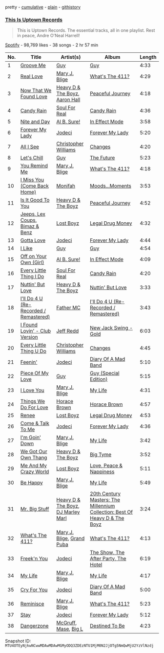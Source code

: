 pretty - [cumulative](/playlists/cumulative/37i9dQZF1DX7zDoGkCTwrF.md) - [plain](/playlists/plain/37i9dQZF1DX7zDoGkCTwrF) - [githistory](https://github.githistory.xyz/mackorone/spotify-playlist-archive/blob/main/playlists/plain/37i9dQZF1DX7zDoGkCTwrF)

### [This Is Uptown Records](https://open.spotify.com/playlist/37i9dQZF1DX7zDoGkCTwrF)

> This is Uptown Records\. The essential tracks, all in one playlist\. Rest in peace, Andre O'Neal Harrell!

[Spotify](https://open.spotify.com/user/spotify) - 98,769 likes - 38 songs - 2 hr 57 min

| No. | Title | Artist(s) | Album | Length |
|---|---|---|---|---|
| 1 | [Groove Me](https://open.spotify.com/track/7t4rA2AxpG7yAhgRwopfn2) | [Guy](https://open.spotify.com/artist/2IBPIcSkvQZyoaVfoyZKE8) | [Guy](https://open.spotify.com/album/1b4uW38DLtC6GlGr39AGHc) | 4:33 |
| 2 | [Real Love](https://open.spotify.com/track/3XG801WWhqC753dekEBkMt) | [Mary J\. Blige](https://open.spotify.com/artist/1XkoF8ryArs86LZvFOkbyr) | [What's The 411?](https://open.spotify.com/album/5Q3xLiKnY4ShDuQda7qfg2) | 4:29 |
| 3 | [Now That We Found Love](https://open.spotify.com/track/1KONmY3enP3r3nIPQidWAy) | [Heavy D & The Boyz](https://open.spotify.com/artist/4KHdmkq99PXA6QEJ2lKpA3), [Aaron Hall](https://open.spotify.com/artist/772SIFJQiXTCfxncTK1UMn) | [Peaceful Journey](https://open.spotify.com/album/4bAwnTaD8QcruiVdb1zzzY) | 4:18 |
| 4 | [Candy Rain](https://open.spotify.com/track/4j1Bk0BEIGCF9hR7cSwl9d) | [Soul For Real](https://open.spotify.com/artist/296LotOmbj7eOX7r9l46fK) | [Candy Rain](https://open.spotify.com/album/0GmC4fd7RwxsFoo5Ht4nKp) | 4:36 |
| 5 | [Nite and Day](https://open.spotify.com/track/3r0Rhl5Zdo9YjACZNsaBvN) | [Al B\. Sure!](https://open.spotify.com/artist/1fvz0vd4P0LNMkAysF1ivk) | [In Effect Mode](https://open.spotify.com/album/3RjOQ5eRm9f5kf6ysRpByu) | 3:58 |
| 6 | [Forever My Lady](https://open.spotify.com/track/2pY99npaZKTVAyw2DhV9Bo) | [Jodeci](https://open.spotify.com/artist/1eNkUXHPaXyuyC8NAgzykK) | [Forever My Lady](https://open.spotify.com/album/2u41wsU4YVTbtOTCapKLe7) | 5:20 |
| 7 | [All I See](https://open.spotify.com/track/0TEPE1KMWY0satuZIBtuRt) | [Christopher Williams](https://open.spotify.com/artist/27TmRLInIAVyWyU14KlALf) | [Changes](https://open.spotify.com/album/0POYPvGgqNdWX1G3BQBncS) | 4:20 |
| 8 | [Let's Chill](https://open.spotify.com/track/12soRJf1RZRsCd0QUnJUYL) | [Guy](https://open.spotify.com/artist/2IBPIcSkvQZyoaVfoyZKE8) | [The Future](https://open.spotify.com/album/3zuoynFUwVMW9cUl7V5I0q) | 5:23 |
| 9 | [You Remind Me](https://open.spotify.com/track/3IuJXTVipz0DGz70MaCfgW) | [Mary J\. Blige](https://open.spotify.com/artist/1XkoF8ryArs86LZvFOkbyr) | [What's The 411?](https://open.spotify.com/album/5Q3xLiKnY4ShDuQda7qfg2) | 4:18 |
| 10 | [I Miss You \(Come Back Home\)](https://open.spotify.com/track/6nXzKd8oA6N1qgG1vMZUKe) | [Monifah](https://open.spotify.com/artist/7peqq4aACFkBwIWGG0YRJ9) | [Moods...Moments](https://open.spotify.com/album/3yjR5bvHW4y0REaZKaARa3) | 3:53 |
| 11 | [Is It Good To You](https://open.spotify.com/track/4WHQzXnWyTlE1UOmmxRDOw) | [Heavy D & The Boyz](https://open.spotify.com/artist/4KHdmkq99PXA6QEJ2lKpA3) | [Peaceful Journey](https://open.spotify.com/album/4bAwnTaD8QcruiVdb1zzzY) | 4:52 |
| 12 | [Jeeps, Lex Coups, Bimaz & Benz](https://open.spotify.com/track/02nH7HXbs3i9kdWef9or8E) | [Lost Boyz](https://open.spotify.com/artist/0OtigLoCgLYvXnMxbE5qH5) | [Legal Drug Money](https://open.spotify.com/album/6DciMZgZkLpqsjJUd5XgpF) | 4:32 |
| 13 | [Gotta Love](https://open.spotify.com/track/0KUJ1RLzab3hAB1ttlnSga) | [Jodeci](https://open.spotify.com/artist/1eNkUXHPaXyuyC8NAgzykK) | [Forever My Lady](https://open.spotify.com/album/2u41wsU4YVTbtOTCapKLe7) | 4:44 |
| 14 | [I Like](https://open.spotify.com/track/67j0ZucyzdfMGWLe2kh6Ze) | [Guy](https://open.spotify.com/artist/2IBPIcSkvQZyoaVfoyZKE8) | [Guy](https://open.spotify.com/album/1b4uW38DLtC6GlGr39AGHc) | 4:54 |
| 15 | [Off on Your Own \(Girl\)](https://open.spotify.com/track/2GRMJEIAvKlqJd9UHZTjRD) | [Al B\. Sure!](https://open.spotify.com/artist/1fvz0vd4P0LNMkAysF1ivk) | [In Effect Mode](https://open.spotify.com/album/3RjOQ5eRm9f5kf6ysRpByu) | 4:09 |
| 16 | [Every Little Thing I Do](https://open.spotify.com/track/5u3rsmRYRSKJpFHXPT4p07) | [Soul For Real](https://open.spotify.com/artist/296LotOmbj7eOX7r9l46fK) | [Candy Rain](https://open.spotify.com/album/0GmC4fd7RwxsFoo5Ht4nKp) | 4:20 |
| 17 | [Nuttin' But Love](https://open.spotify.com/track/43JSZNyRzLa3nD9W0hfD48) | [Heavy D & The Boyz](https://open.spotify.com/artist/4KHdmkq99PXA6QEJ2lKpA3) | [Nuttin' But Love](https://open.spotify.com/album/3WIm2cGDu6bRWAJDFhbgeK) | 3:33 |
| 18 | [I'll Do 4 U \(Re\-Recorded / Remastered\)](https://open.spotify.com/track/7zyLObYw4QUKQDyZOb4J0Y) | [Father MC](https://open.spotify.com/artist/6LYeatSMMLGVN0DPtMkmTM) | [I'll Do 4 U \(Re\-Recorded / Remastered\)](https://open.spotify.com/album/14HYMxFhpgDIr9cci1u0kt) | 3:43 |
| 19 | [I Found Lovin' \- Club Version](https://open.spotify.com/track/3cfPqYM4RsTvMUZSCLJBZU) | [Jeff Redd](https://open.spotify.com/artist/4pQtCciYtP1aEqpcFnqiy4) | [New Jack Swing \- Gold](https://open.spotify.com/album/7JHcFFEHxlkXWf0W6UIVk8) | 6:03 |
| 20 | [Every Little Thing U Do](https://open.spotify.com/track/6g9wUkxTf1MkfURIFHNTSK) | [Christopher Williams](https://open.spotify.com/artist/27TmRLInIAVyWyU14KlALf) | [Changes](https://open.spotify.com/album/0POYPvGgqNdWX1G3BQBncS) | 4:45 |
| 21 | [Feenin'](https://open.spotify.com/track/0IyGPlGWkWZubMgC3qdBWz) | [Jodeci](https://open.spotify.com/artist/1eNkUXHPaXyuyC8NAgzykK) | [Diary Of A Mad Band](https://open.spotify.com/album/41pgxrq2gjdSsGnqofrHGj) | 5:10 |
| 22 | [Piece Of My Love](https://open.spotify.com/track/4H0ZQZqKL19tJxi1cSjtey) | [Guy](https://open.spotify.com/artist/2IBPIcSkvQZyoaVfoyZKE8) | [Guy \(Special Edition\)](https://open.spotify.com/album/0OQFSlarAIy9dNEAMFiHXr) | 5:15 |
| 23 | [I Love You](https://open.spotify.com/track/1BrygDkHQpsLoH93nbTjtj) | [Mary J\. Blige](https://open.spotify.com/artist/1XkoF8ryArs86LZvFOkbyr) | [My Life](https://open.spotify.com/album/1OQ5l5rHKqUumPpn559zJC) | 4:31 |
| 24 | [Things We Do For Love](https://open.spotify.com/track/2fzKLDa3YlAJ1Qkkxm5ZqH) | [Horace Brown](https://open.spotify.com/artist/5Ag2Y0TZZusl7Ky6dBjvuE) | [Horace Brown](https://open.spotify.com/album/7mTHBGzO1TsYZv5yAd89v1) | 4:57 |
| 25 | [Renee](https://open.spotify.com/track/71mNLAZsr1frFhpCa3JI8G) | [Lost Boyz](https://open.spotify.com/artist/0OtigLoCgLYvXnMxbE5qH5) | [Legal Drug Money](https://open.spotify.com/album/6DciMZgZkLpqsjJUd5XgpF) | 4:53 |
| 26 | [Come & Talk To Me](https://open.spotify.com/track/63uR29DnkNPUiorL30cHnj) | [Jodeci](https://open.spotify.com/artist/1eNkUXHPaXyuyC8NAgzykK) | [Forever My Lady](https://open.spotify.com/album/2u41wsU4YVTbtOTCapKLe7) | 4:36 |
| 27 | [I'm Goin' Down](https://open.spotify.com/track/0I5mUa3CZPcsrWwlUmTWkV) | [Mary J\. Blige](https://open.spotify.com/artist/1XkoF8ryArs86LZvFOkbyr) | [My Life](https://open.spotify.com/album/1OQ5l5rHKqUumPpn559zJC) | 3:42 |
| 28 | [We Got Our Own Thang](https://open.spotify.com/track/0yndiszlOMgxOu3y2vKZvB) | [Heavy D & The Boyz](https://open.spotify.com/artist/4KHdmkq99PXA6QEJ2lKpA3) | [Big Tyme](https://open.spotify.com/album/2RDUJixbxpkSdNdDLR4LL8) | 3:52 |
| 29 | [Me And My Crazy World](https://open.spotify.com/track/5Sl4762Gx7mbUV9R8Mrbut) | [Lost Boyz](https://open.spotify.com/artist/0OtigLoCgLYvXnMxbE5qH5) | [Love, Peace & Nappiness](https://open.spotify.com/album/1vim3noQulpNnLf8msDHgP) | 5:11 |
| 30 | [Be Happy](https://open.spotify.com/track/5X82VFLvjpeWQlTSShqqj0) | [Mary J\. Blige](https://open.spotify.com/artist/1XkoF8ryArs86LZvFOkbyr) | [My Life](https://open.spotify.com/album/1OQ5l5rHKqUumPpn559zJC) | 5:49 |
| 31 | [Mr\. Big Stuff](https://open.spotify.com/track/1mebaW0RoNJGgnJ42JuZyp) | [Heavy D & The Boyz](https://open.spotify.com/artist/4KHdmkq99PXA6QEJ2lKpA3), [DJ Marley Marl](https://open.spotify.com/artist/57CcS2fO7MFSQkuzW6TWxX) | [20th Century Masters: The Millennium Collection: Best Of Heavy D & The Boyz](https://open.spotify.com/album/3ukqMHsEadxDwGV1eMyxG3) | 3:24 |
| 32 | [What's The 411?](https://open.spotify.com/track/4a5lccycZkignXqPJpjft6) | [Mary J\. Blige](https://open.spotify.com/artist/1XkoF8ryArs86LZvFOkbyr), [Grand Puba](https://open.spotify.com/artist/6IjhOxJSTPh15KgFTSZ68K) | [What's The 411?](https://open.spotify.com/album/5Q3xLiKnY4ShDuQda7qfg2) | 4:13 |
| 33 | [Freek'n You](https://open.spotify.com/track/43sNw9nvGYGLYnNiwI8oMZ) | [Jodeci](https://open.spotify.com/artist/1eNkUXHPaXyuyC8NAgzykK) | [The Show, The After Party, The Hotel](https://open.spotify.com/album/5tincGtQaRD1QoXAT0PELz) | 6:19 |
| 34 | [My Life](https://open.spotify.com/track/7ytES33eLYS9WaZLKqWfYM) | [Mary J\. Blige](https://open.spotify.com/artist/1XkoF8ryArs86LZvFOkbyr) | [My Life](https://open.spotify.com/album/1OQ5l5rHKqUumPpn559zJC) | 4:17 |
| 35 | [Cry For You](https://open.spotify.com/track/3RNvMhYFEwpCgPnDGKR5MB) | [Jodeci](https://open.spotify.com/artist/1eNkUXHPaXyuyC8NAgzykK) | [Diary Of A Mad Band](https://open.spotify.com/album/41pgxrq2gjdSsGnqofrHGj) | 5:00 |
| 36 | [Reminisce](https://open.spotify.com/track/0EWT5JnKOf6saRn4ASff3j) | [Mary J\. Blige](https://open.spotify.com/artist/1XkoF8ryArs86LZvFOkbyr) | [What's The 411?](https://open.spotify.com/album/5Q3xLiKnY4ShDuQda7qfg2) | 5:23 |
| 37 | [Stay](https://open.spotify.com/track/0JukF7Yf5qF10ntu6lpJ5I) | [Jodeci](https://open.spotify.com/artist/1eNkUXHPaXyuyC8NAgzykK) | [Forever My Lady](https://open.spotify.com/album/2u41wsU4YVTbtOTCapKLe7) | 5:12 |
| 38 | [Dangerzone](https://open.spotify.com/track/6c9pBKOBiiXuhEFPeh9qlQ) | [McGruff](https://open.spotify.com/artist/0ZlMjCphI76sWiRzsM88RQ), [Mase](https://open.spotify.com/artist/1wiBLzTI7z9RUwEpNPdFT6), [Big L](https://open.spotify.com/artist/30fiiwr2EeZp1tAhzYCmyM) | [Destined To Be](https://open.spotify.com/album/62v2khLr3RK4x9Y2WL1OmL) | 4:23 |

Snapshot ID: `MTU4OTEyNjkwNCwwMDAwMDAwMGMyODQ3ZDEzNTU1MjM0N2JjOTg5NmQwMjU2YzVlNzdj`
